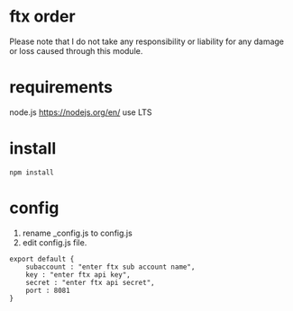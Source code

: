 # ftx order

Please note that I do not take any responsibility or liability for any damage or loss caused through this module.

# requirements
node.js 
https://nodejs.org/en/
use LTS

# install

```
npm install
```

# config
1. rename _config.js to config.js
2. edit config.js file.
```
export default {
	subaccount : "enter ftx sub account name",
	key : "enter ftx api key",
	secret : "enter ftx api secret",
	port : 8081
}
```
